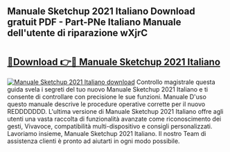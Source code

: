 ## Manuale Sketchup 2021 Italiano Download gratuit PDF - Part-PNe Italiano Manuale dell'utente di riparazione wXjrC

# <h2><a href="http://dfasea1.blite.top/?on=Manuale+Sketchup+2021+Italiano">🔗Download 👉🔴 Manuale Sketchup 2021 Italiano</a></h2>

[![Manuale Sketchup 2021 Italiano download](https://i.imgur.com/lujVjoI.png)](http://dfasea1.blite.top/?on=Manuale+Sketchup+2021+Italiano)
Controllo magistrale questa guida svela i segreti del tuo nuovo Manuale Sketchup 2021 Italiano e ti consente di controllare con precisione le sue funzioni. Manuale D'uso questo manuale descrive le procedure operative corrette per il nuovo REDDDDDDD. L'ultima versione di Manuale Sketchup 2021 Italiano offre agli utenti una vasta raccolta di funzionalità avanzate come riconoscimento dei gesti, Vivavoce, compatibilità multi-dispositivo e consigli personalizzati. Lavoriamo insieme, Manuale Sketchup 2021 Italiano. Il nostro Team di assistenza clienti è pronto ad aiutarti in ogni modo possibile.

